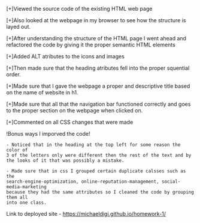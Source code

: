 [+]Viewed the source code of the existing HTML web page

[+]Also looked at the webpage in my browser to see how the structure is layed out.

[+]After understanding the structure of the HTML page I went ahead and refactored the code by giving it the proper semantic HTML elements

[+]Added ALT atributes to the icons and images

[+]Then made sure that the heading atributes fell into the proper squential order.

[+]Made sure that I gave the webpage a proper and descriptive title based on the name of website in h1. 

[+]Made sure that all that the navigation bar functioned correctly and goes to the proper section on the webpage when clicked on.

[+]Commented on all CSS changes that were made



!Bonus ways I imporved the code!

	- Noticed that in the heading at the top left for some reason the color of 
	3 of the letters only were different then the rest of the text and by 
	the looks of it that was possibly a mistake. 

	- Made sure that in css I grouped certain duplicate calsses such as the 
	search-engine-optimization, online-reputation-management, social-media-marketing
	because they had the same attributes so I cleaned the code by grouping them all 
	into one class. 

Link to deployed site - https://michaeldigi.github.io/homework-1/